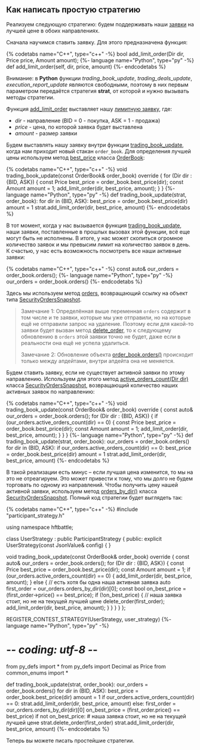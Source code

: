 ## Как написать простую стратегию

Реализуем следующую стратегию: будем поддерживать наши [заявки](/terms.md#order) на лучшей цене в обоих направлениях.

Сначала научимся ставить заявку.
Для этого предназначена функция:

{% codetabs name="C++", type="c++" -%}
bool add_limit_order(Dir dir, Price price, Amount amount);
{%- language name="Python", type="py" -%}
def add_limit_order(self, dir, price, amount)
{%- endcodetabs %}

Внимание: в **Python** функции *trading_book_update*, *trading_deals_update*, *execution_report_update* являются свободными, поэтому в них первым параметром передаётся стратегия **strat**, от которой и нужно вызывать методы стратегии.

Функция [add_limit_order](/api/ParticipantStrategy.md#add_limit_order) выставляет нашу [лимитную заявку](/terms.md#limit_order), где:

- *dir* - направление (BID = 0 - покупка, ASK = 1 - продажа)
- *price* - цена, по которой заявка будет выставлена
- *amount* - размер заявки

Будем выставлять нашу заявку внутри функции [trading_book_update](/api/ParticipantStrategy.md#trading_book_update), когда нам приходит новый стакан `order_book`.
Для определения лучшей цены используем метод [best_price](/api/OrderBook.md#best_price) класса [OrderBook](/api/OrderBook.md):

{% codetabs name="C++", type="c++" -%}
void trading_book_update(const OrderBook& order_book) override {
  for (Dir dir : {BID, ASK}) {
    const Price best_price = order_book.best_price(dir);
    const Amount amount = 1;
    add_limit_order(dir, best_price, amount);
  }
}
{%- language name="Python", type="py" -%}
def trading_book_update(strat, order_book):
    for dir in (BID, ASK):
        best_price = order_book.best_price(dir)
        amount = 1
        strat.add_limit_order(dir, best_price, amount)
{%- endcodetabs %}


В тот момент, когда у нас вызывается функция [trading_book_update](/api/ParticipantStrategy.md#trading_book_update), наши заявки, поставленные в прошлых вызовах этой функции, всё еще могут быть не исполнены.
В итоге, у нас может скопиться огромное количество заявок и мы превысим лимит на количество заявок в день.
К счастью, у нас есть возможность посмотреть все наши активные заявки:

{% codetabs name="C++", type="c++" -%}
const auto& our_orders = order_book.orders();
{%- language name="Python", type="py" -%}
our_orders = order_book.orders()
{%- endcodetabs %}

Здесь мы используем метод [orders](/api/OrderBook.md#orders), возвращающий ссылку на объект типа [SecurityOrdersSnapshot](/api/SecurityOrdersSnapshot.md).

> Замечание 1: Определённая выше переменная `orders` содержит в том числе и те заявки, которые мы уже отправили, но на которые ещё не отправили запрос на удаление.
> Поэтому если для какой-то заявки будет вызван метод [delete_order](/api/ParticipantStrategy.md#delete_order), то к следующему обновлению в `orders` этой заявки точно не будет, даже если в реальности она ещё не успела удалиться.
>
> Замечание 2: Обновление объекта [order_book.orders()](/api/OrderBook.md#orders) происходит только между апдейтами, внутри апдейта она не меняется.

Будем ставить заявку, если не существует активной заявки по этому направлению.
Используем для этого метод [active_orders_count(Dir dir)](/api/SecurityOrdersSnapshot.md#active_orders_count) класса [SecurityOrdersSnapshot](/api/SecurityOrdersSnapshot.md), возвращающий количество наших активных заявок по направлению:

{% codetabs name="C++", type="c++" -%}
void trading_book_update(const OrderBook& order_book) override {
  const auto& our_orders = order_book.orders();
  for (Dir dir : {BID, ASK}) {
    if (our_orders.active_orders_count(dir) == 0) {
      const Price best_price = order_book.best_price(dir);
      const Amount amount = 1;
      add_limit_order(dir, best_price, amount);
    }
  }
}
{%- language name="Python", type="py" -%}
def trading_book_update(strat, order_book):
    our_orders = order_book.orders()
    for dir in (BID, ASK):
        if our_orders.active_orders_count(dir) == 0:
            best_price = order_book.best_price(dir)
            amount = 1
            strat.add_limit_order(dir, best_price, amount)
{%- endcodetabs %}

В такой реализации есть минус – если лучшая цена изменится, то мы на это не отреагируем.
Это может привести к тому, что мы долго не будем торговать по одному из направлений.
Чтобы получить цену нашей активной заявки, используем метод [orders_by_dir()](/api/SecurityOrdersSnapshot.md#orders_by_dir) класса [SecurityOrdersSnapshot](/api/SecurityOrdersSnapshot.md#).
Полный код стратегии будет выглядеть так:

{% codetabs name="C++", type="c++" -%}
#include "participant_strategy.h"

using namespace hftbattle;

class UserStrategy : public ParticipantStrategy {
public:
  explicit UserStrategy(const JsonValue& config) { }

  void trading_book_update(const OrderBook& order_book) override {
    const auto& our_orders = order_book.orders();
    for (Dir dir : {BID, ASK}) {
      const Price best_price = order_book.best_price(dir);
      const Amount amount = 1;
      if (our_orders.active_orders_count(dir) == 0) {
        add_limit_order(dir, best_price, amount);
      } else {  // есть хотя бы одна наша активная заявка
        auto first_order = our_orders.orders_by_dir(dir)[0];
        const bool on_best_price = (first_order->price() == best_price);
        if (!on_best_price) {  // наша заявка стоит, но не на текущей лучшей цене
          delete_order(first_order);
          add_limit_order(dir, best_price, amount);
        }
      }
    }
  }
};

REGISTER_CONTEST_STRATEGY(UserStrategy, user_strategy)
{%- language name="Python", type="py" -%}
# -*- coding: utf-8 -*-

from py_defs import *
from py_defs import Decimal as Price
from common_enums import *


def trading_book_update(strat, order_book):
    our_orders = order_book.orders()
    for dir in (BID, ASK):
        best_price = order_book.best_price(dir)
        amount = 1
        if our_orders.active_orders_count(dir) == 0:
            strat.add_limit_order(dir, best_price, amount)
        else:
            first_order = our_orders.orders_by_dir(dir)[0]
            on_best_price = (first_order.price() == best_price)
            if not on_best_price:  # наша заявка стоит, но не на текущей лучшей цене
                strat.delete_order(first_order)
                strat.add_limit_order(dir, best_price, amount)
{%- endcodetabs %}

Теперь вы можете писать простейшие стратегии.
